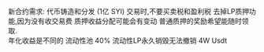 新合约需求: 
代币铸造和分发 (1亿 SYI)
交易时,不要买卖税和盈利税
去掉LP质押功能,因为没有收交易费
质押收益分配可能会有变动
普通质押的奖励希望能随时领取.  
年化收益是不同的
流动性池 40% 流动性LP永久销毁无法撤销 4W Usdt